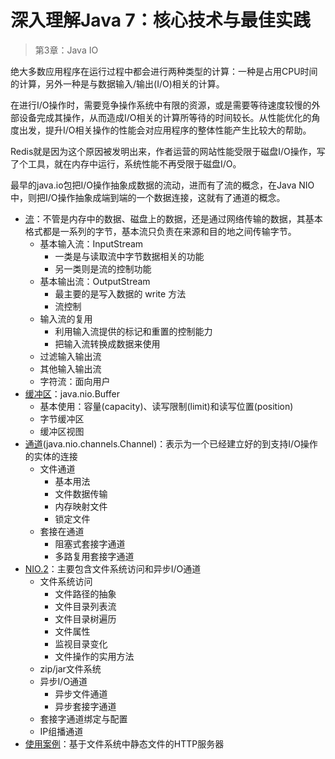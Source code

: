 #   深入理解Java 7：核心技术与最佳实践

>   第3章：Java IO

绝大多数应用程序在运行过程中都会进行两种类型的计算：一种是占用CPU时间的计算，另外一种是与数据输入/输出(I/O)相关的计算。

在进行I/O操作时，需要竞争操作系统中有限的资源，或是需要等待速度较慢的外部设备完成其操作，从而造成I/O相关的计算所等待的时间较长。从性能优化的角度出发，提升I/O相关操作的性能会对应用程序的整体性能产生比较大的帮助。

Redis就是因为这个原因被发明出来，作者运营的网站性能受限于磁盘I/O操作，写了个工具，就在内存中运行，系统性能不再受限于磁盘I/O。

最早的java.io包把I/O操作抽象成数据的流动，进而有了流的概念，在Java NIO中，则把I/O操作抽象成端到端的一个数据连接，这就有了通道的概念。

-   [流](10x.md)：不管是内存中的数据、磁盘上的数据，还是通过网络传输的数据，其基本格式都是一系列的字节，基本流只负责在来源和目的地之间传输字节。
    -   基本输入流：InputStream
        -   一类是与读取流中字节数据相关的功能
        -   另一类则是流的控制功能
    -   基本输出流：OutputStream
        -   最主要的是写入数据的 write 方法
        -   流控制
    -   输入流的复用
        -   利用输入流提供的标记和重置的控制能力
        -   把输入流转换成数据来使用
    -   过滤输入输出流
    -   其他输入输出流
    -   字符流：面向用户
-   [缓冲区](11x.md)：java.nio.Buffer
    -   基本使用：容量(capacity)、读写限制(limit)和读写位置(position)
    -   字节缓冲区
    -   缓冲区视图
-   [通道](12x.md)(java.nio.channels.Channel)：表示为一个已经建立好的到支持I/O操作的实体的连接
    -   文件通道
        -   基本用法
        -   文件数据传输
        -   内存映射文件
        -   锁定文件
    -   套接在通道
        -   阻塞式套接字通道
        -   多路复用套接字通道
-   [NIO.2](13x.md)：主要包含文件系统访问和异步I/O通道
    -   文件系统访问
        -   文件路径的抽象
        -   文件目录列表流
        -   文件目录树遍历
        -   文件属性
        -   监视目录变化
        -   文件操作的实用方法
    -   zip/jar文件系统
    -   异步I/O通道
        -   异步文件通道
        -   异步套接字通道
    -   套接字通道绑定与配置
    -   IP组播通道
-   [使用案例](14x.md)：基于文件系统中静态文件的HTTP服务器
